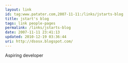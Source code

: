 ```yaml
---
layout: link
id: tag:www.patater.com,2007-11-11:/links/jstarts-blog
title: jstart's blog
tags: link people-pages
permalink: /links/jstarts-blog
date: 2007-11-11 23:41:13
updated: 2010-12-19 03:36:44
uri: http://dsosx.blogspot.com/
---
```

Aspiring developer
